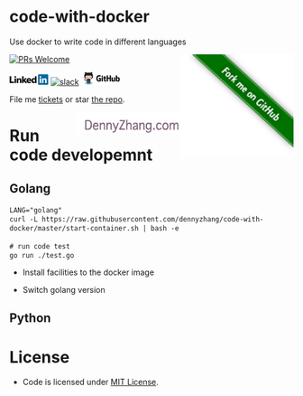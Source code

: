 # code-with-docker
Use docker to write code in different languages

<a href="https://github.com/DennyZhang?tab=followers"><img align="right" width="200" height="183" src="https://raw.githubusercontent.com/USDevOps/mywechat-slack-group/master/images/fork_github.png" /></a>

[![PRs Welcome](https://img.shields.io/badge/PRs-welcome-brightgreen.svg)](http://makeapullrequest.com)

[![LinkedIn](https://raw.githubusercontent.com/USDevOps/mywechat-slack-group/master/images/linkedin_icon.png)](https://www.linkedin.com/in/dennyzhang001) <a href="https://www.dennyzhang.com/slack" target="_blank" rel="nofollow"><img src="http://slack.dennyzhang.com/badge.svg" alt="slack"/></a> [![Github](https://raw.githubusercontent.com/USDevOps/mywechat-slack-group/master/images/github.png)](https://github.com/DennyZhang)

File me [tickets](https://github.com/DennyZhang/code-with-docker/issues) or star [the repo](https://github.com/DennyZhang/code-with-docker).

<a href="https://www.dennyzhang.com"><img align="right" width="185" height="37" src="https://raw.githubusercontent.com/USDevOps/mywechat-slack-group/master/images/dns_small.png"></a>

# Run code developemnt

## Golang

```
LANG="golang"
curl -L https://raw.githubusercontent.com/dennyzhang/code-with-docker/master/start-container.sh | bash -e

# run code test
go run ./test.go
```

- Install facilities to the docker image

- Switch golang version

## Python

# License
- Code is licensed under [MIT License](https://www.dennyzhang.com/wp-content/mit_license.txt).
